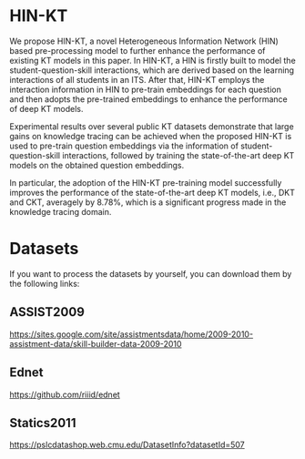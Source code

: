 # HIN-KT
We propose HIN-KT, a novel Heterogeneous Information Network (HIN) based pre-processing model to further enhance the performance of existing KT models in this paper. In HIN-KT, a HIN is firstly built to model the student-question-skill interactions, which are derived based on the learning interactions of all students in an ITS. After that, HIN-KT employs the interaction information in HIN to pre-train embeddings for each question and then adopts the pre-trained embeddings to enhance the performance of deep KT models. 

Experimental results over several public KT datasets demonstrate that large gains on knowledge tracing can be achieved when the proposed HIN-KT is used to pre-train question embeddings via the information of student-question-skill interactions, followed by training the state-of-the-art deep KT models on the obtained question embeddings. 

In particular, the adoption of the HIN-KT pre-training model successfully improves the performance of the state-of-the-art deep KT models, i.e., DKT and CKT, averagely by $8.78\%$, which is a significant progress made in the knowledge tracing domain.


# Datasets
If you want to process the datasets by yourself, you can download them by the following links:

## ASSIST2009
https://sites.google.com/site/assistmentsdata/home/2009-2010-assistment-data/skill-builder-data-2009-2010
## Ednet
https://github.com/riiid/ednet
## Statics2011
https://pslcdatashop.web.cmu.edu/DatasetInfo?datasetId=507
